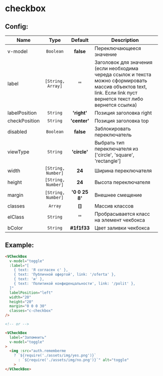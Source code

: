 # checkbox

## Config:
| Name 				  | Type 					      | Default 			  | Description
| ---- 				  | :--: 					      | :-----: 			  | ---------------
| v-model 		  | `Boolean`				    | **false** 		  | Переключающееся значение
| label 				| `[String, Array]`   | **''** 			    | Заголовок для значения (если необходима череда ссылок и текста можно сформировать массив объектов text, link. Если link пуст вернется текст либо вернется ссылка)
| labelPosition | `String`				    | **'right'** 		| Позиция заголовка right|left
| checkPosition | `String`				    | **'center'** 		| Позиция заголовка top|start|center|bottom|end
| disabled 			| `Boolean`	          | **false** 			| Заблокировать переключатель
| viewType 			| `String`	          | **'circle'** 		| Выбрать тип переключателя из ['circle', 'square', 'rectangle']
| width 				| `[String, Number]`	| **24** 			    | Ширина переключателя
| height 			  | `[String, Number]`	| **24** 			    | Высота переключателя
| margin 			  | `[String, Number]`	| **'0 0 25 8'** 	| Внешнее смещение
| classes 			| `Array`				      | **[]** 			    | Массив классов
| elClass 			| `String`				    | **''** 			    | Пробрасывается класс на элемент чекбокса
| bColor 			  | `String`				    | **#1f1f33** 		| Цвет заливки чекбокса

## Example:
```html
<VCheckBox
  v-model="toggle"
  :label="[
    { text: 'Я согласен с' },
    { text: 'Публичной офертой', link: '/oferta' },
    { text: 'и' },
    { text: 'Политикой конфиденцальности', link: '/polit' },
  ]"
  labelPosition="left"
  width="20"
  height="20"
  margin="0 0 0 30"
  classes="c-checkbox"
/>

<!-- or -->

<VCheckBox
  label="Запомнить"
  v-model="toggle"
>
  <img :src="auth.rememberme
  	? `${require('./assets/img/yes.png')}`
	  : `${require('./assets/img/no.png')}`" alt="toggle"
	>
</VCheckBox>
```
